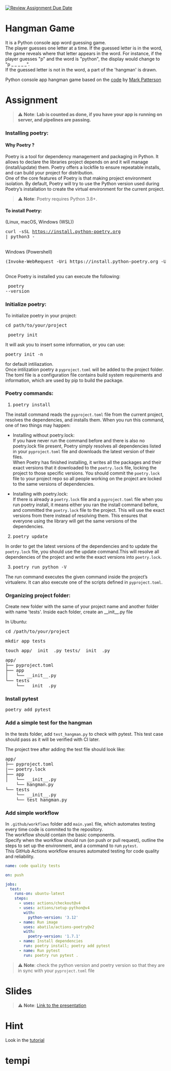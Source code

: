 [![Review Assignment Due Date](https://classroom.github.com/assets/deadline-readme-button-24ddc0f5d75046c5622901739e7c5dd533143b0c8e959d652212380cedb1ea36.svg)](https://classroom.github.com/a/D5lL996a)
# Hangman Game

It is a Python console app word guessing game.  
The player guesses one letter at a time. 
If the guessed letter is in the word, the game reveals where that letter appears in the word. For instance, if the player guesses "p" and the word is "python", the display would change to "p _ _ _ _ _".  
If the guessed letter is not in the word, a part of the 'hangman' is drawn.

Python console app hangman game based on the [code](https://github.com/markpatterson27/hangman-game) by [Mark Patterson](https://github.com/markpatterson27)

# Assignment

> :warning: **Note**: **Lab is counted as done, if you have your app is running on server, and pipelines are passing.**

### Installing poetry:  
   #### Why Poetry ?  
Poetry is a tool for dependency management and packaging in Python. It allows to declare the libraries project depends on and it will manage (install/update) them. Poetry offers a lockfile to ensure repeatable installs, and can build your project for distribution.  
One of the core features of Poetry is that making project environment isolation. By default, Poetry will try to use the Python version used during Poetry’s installation to create the virtual environment for the current project.
  > :warning: **Note**: Poetry requires Python 3.8+.

#### To install Poetry:  
(Linux, macOS, Windows (WSL))
     <pre>curl -sSL https://install.python-poetry.org | python3 -
 </pre>  
 Windows (Powershell)  
 <pre>(Invoke-WebRequest -Uri https://install.python-poetry.org -UseBasicParsing).Content | py - 
 </pre>
Once Poetry is installed you can execute the following:
      <pre> poetry --version
</pre>
   
### Initialize poetry:  
To initialize poetry in your project:
<pre>cd path/to/your/project </pre>
<pre> poetry init</pre>  
It will ask you to insert some information, or you can use:  
<pre>poetry init -n</pre>  
for default intiliazation.  
Once intilization poetry a ``pyproject.toml`` will be added to the project folder. The toml file is a configuration file contains build system requirements and information, which are used by pip to build the package.  
### Poetry commands: 
1. <pre>poetry install</pre>  
The install command reads the ``pyproject.toml`` file from the current project, resolves the dependencies, and installs them.
When you run this command, one of two things may happen:

* Installing without poetry.lock:  
If you have never run the command before and there is also no poetry.lock file present, Poetry simply resolves all dependencies listed in your ``pyproject.toml`` file and downloads the latest version of their files.  
When Poetry has finished installing, it writes all the packages and their exact versions that it downloaded to the ``poetry.lock`` file, locking the project to those specific versions. You should commit the ``poetry.lock`` file to your project repo so all people working on the project are locked to the same versions of dependencies.  

* Installing with poetry.lock:  
If there is already a ``poetry.lock`` file and a ``pyproject.toml`` file when you run poetry install, it means either you ran the install command before, and committed the ``poetry.lock`` file to the project. This will use the exact versions from there instead of resolving them. This ensures that everyone using the library will get the same versions of the dependencies.

2. <pre>poetry update</pre>  
In order to get the latest versions of the dependencies and to update the ``poetry.lock`` file, you should use the update command.This will resolve all dependencies of the project and write the exact versions into ``poetry.lock``.  

3. <pre>poetry run python -V</pre>  
The run command executes the given command inside the project’s virtualenv. It can also execute one of the scripts defined in ``pyproject.toml``.  


### Organizing project folder:    

Create new folder with the same of your project name and another folder with name 'tests'.
 Inside each folder, create an \_\_init\_\_.py file  

In Ubuntu:

<pre>cd /path/to/your/project</pre>
<pre>mkdir app tests</pre>
<pre>touch app/__init__.py tests/__init__.py</pre>


<pre>
app/
├── pyproject.toml
├── app
│   └── __init__.py
└── tests
    └── __init__.py
</pre>

### Install pytest
<pre>poetry add pytest</pre>  

### Add a simple test for the hangman   
In the tests folder, add `test_hangman.py` to check with pytest. This test case should pass as it will be verified with CI later.

The project tree after adding the test file should look like:
<pre>
app/
├── pyproject.toml
|── poetry.lock
├── app
│   └── __init__.py
    └── hangman.py
└── tests
    └── __init__.py
    └── test_hangman.py
</pre>


### Add simple workflow 
In `.github/workflows` folder add `main.yaml` file, which automates testing every time code is commited to the repository.   
The workflow should contain the basic components.   
Specify when the workflow should run (on push or pull request), outline the steps to set up the environment, and a command to run `pytest`.  
This GitHub Actions workflow ensures automated testing for code quality and reliability.
```YAML
name: code quality tests

on: push

jobs:
  test:
    runs-on: ubuntu-latest
    steps:
      - uses: actions/checkout@v4
      - uses: actions/setup-python@v4
        with:
          python-version: '3.12'
      - name: Run image
        uses: abatilo/actions-poetry@v2
        with:
          poetry-version: '1.7.1'
      - name: Install dependencies
        run: poetry install; poetry add pytest
      - name: Run pytest
        run: poetry run pytest .
```

  > :warning: **Note**: check the python version and poetry version so that they are in sync with your `pyproject.toml` file

# Slides

  > :warning: **Note**: [ Link to the presentation](https://docs.google.com/presentation/d/1R_D5KL-crTSb_vvWP39-Quqz0h2KMuGHxAtizo7ThqE/edit?usp=sharing)  


 
# Hint

Look in the [tutorial](https://testdriven.io/blog/python-environments/)
# tempi
